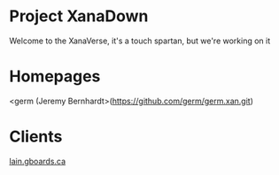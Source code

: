 # Project XanaDown
Welcome to the XanaVerse, it's a touch spartan, but we're working on it

# Homepages
<germ (Jeremy Bernhardt>(https://github.com/germ/germ.xan.git)

# Clients
[lain.gboards.ca](http://lain.gboards.ca)
